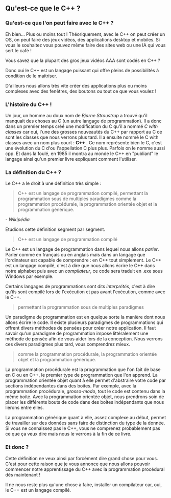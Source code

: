## Qu'est-ce que le C++ ?

### Qu'est-ce que l'on peut faire avec le C++ ?

Eh bien... Plus ou moins tout ! Théoriquement, avec le C++ on peut créer un OS,
on peut faire des jeux vidéos, des applications desktop et mobiles. Si vous
le souhaitez vous pouvez même faire des sites web ou une IA qui vous sert le
café !

Vous savez que la plupart des gros jeux vidéos AAA sont codés en C++ ?

Donc oui le C++ est un langage puissant qui offre pleins de possibilités à
condition de le maitriser.

D'ailleurs nous allons très vite créer des applications plus ou moins complexes
avec des fenêtres, des boutons ou tout ce que vous voulez !

### L'histoire du C++ !

Un jour, un homme au doux nom de *Bjarne Stroustrup* a trouvé qu'il manquait des
choses au C (un autre langage de programmation). Il a donc dans un premier temps
créé une modification du C qu'il a nommé *C with classes* car oui, l'une des
grosses nouveautés du C++ par rapport au C ce sont les classes que nous verrons
plus tard. Il a ensuite nommé le C with classes avec un nom plus court : **C++**
. Ce nom représente bien le C, c'est une évolution du C d'ou l'appellation
C plus plus. Parfois on le nomme aussi cpp. Et dans la foulé, en 1985 il montra
au monde le C++ en "publiant" le langage ainsi qu'un premier livre expliquant
comment l'utiliser.

### La définition du C++ ?

Le C++ a le droit à une définition très simple :

> C++ est un langage de programmation compilé, permettant la programmation sous 
de multiples paradigmes comme la programmation procédurale, la programmation 
orientée objet et la programmation générique.
 
*- Wikipédia*

Etudions cette définition segment par segment.

> C++ est un langage de programmation compilé

Le C++ est un langage de programmation dans lequel nous allons *parler*. Parler
comme en français ou en anglais mais dans un langage que l'ordinateur est
capable de comprendre : en C++ tout simplement. Le C++ est un langage compilé,
c'est à dire que nous allons écrire le C++ dans notre alphabet puis avec un
*compilateur*, ce code sera traduit en .exe sous Windows par exemple.

Certains langages de programmations sont dits *interprétés*, c'est à dire
qu'ils sont compilé lors de l'exécution et pas avant l'exécution, comme avec le
C++.

> permettant la programmation sous de multiples paradigmes

Un paradigme de programmation est en quelque sorte la manière dont nous allons
écrire le code. Il existe plusieurs paradigmes de programmations qui offrent
divers méthodes de pensées pour créer notre application. Il faut savoir qu'un
paradigme de programmation impose littéralement une méthode de pensée afin de
vous aider lors de la conception. Nous verrons ces divers paradigmes plus tard,
vous comprendrez mieux.

> comme la programmation procédurale, la programmation orientée objet et la
programmation générique.

La programmation procédurale est la programmation que l'on fait de base en C ou
en C++, le premier type de programmation que l'on apprend. La programmation
orientée objet quant à elle permet d'abstraire votre code par sections
indépendantes dans des boites. Par exemple, avec la programmation procédurale,
*grosso-modo*, tout le code est contenu dans la même boite. Avec la
programmation orientée objet, nous prendrons soin de placer les différents bouts
de code dans des boites indépendants que nous lierons entre elles.

La programmation générique quant à elle, assez complexe au début, permet
de travailler sur des données sans faire de distinction du type de la donnée.
Si vous ne connaissez pas le C++, vous ne comprenez probablement pas ce que ça
veux dire mais nous le verrons à la fin de ce livre.

### Et donc ?

Cette définition ne veux ainsi par forcément dire grand chose pour vous. C'est
pour cette raison que je vous annonce que nous allons pouvoir commencer notre
apprentissage du C++ avec la programmation procédural dès maintenant !

Il ne nous reste plus qu'une chose à faire, installer un compilateur car, oui,
le C++ est un langage compilé.